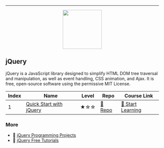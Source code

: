 
---

<div align="center">
<img width="128px" src="https://file.labex.io/path/gZnWhysfwRvq.png">
</div>

## jQuery

jQuery is a JavaScript library designed to simplify HTML DOM tree traversal and manipulation, as well as event handling, CSS animation, and Ajax. It is free, open-source software using the permissive MIT License.

|   Index | Name                                                | Level   | Repo                                                            | Course Link                                                          |
|---------|-----------------------------------------------------|---------|-----------------------------------------------------------------|----------------------------------------------------------------------|
|       1 | [Quick Start with jQuery](#quick-start-with-jquery) | ★☆☆     | [🔗 Repo](https://github.com/labex-labs/quick-start-with-jquery) | [🚀 Start Learning](https://labex.io/courses/quick-start-with-jquery) |

### More

- 🔗 [jQuery Programming Projects](https://github.com/labex-labs/awesome-programming-projects?tab=readme-ov-file#jquery)
- 🔗 [jQuery Free Tutorials](https://github.com/labex-labs/jquery-free-tutorials)

